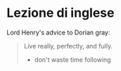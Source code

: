 # Lezione di inglese

Lord Henry's advice to Dorian gray:
> Live really, perfectly, and fully.
> * don't waste time following 
<!--stackedit_data:
eyJoaXN0b3J5IjpbNDc3Njc0ODExXX0=
-->